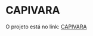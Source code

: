 # CAPIVARA
 O projeto está no link: <a href="https://fh-shadow.github.io/CAPIVARA/Html/index.html">CAPIVARA</a>
